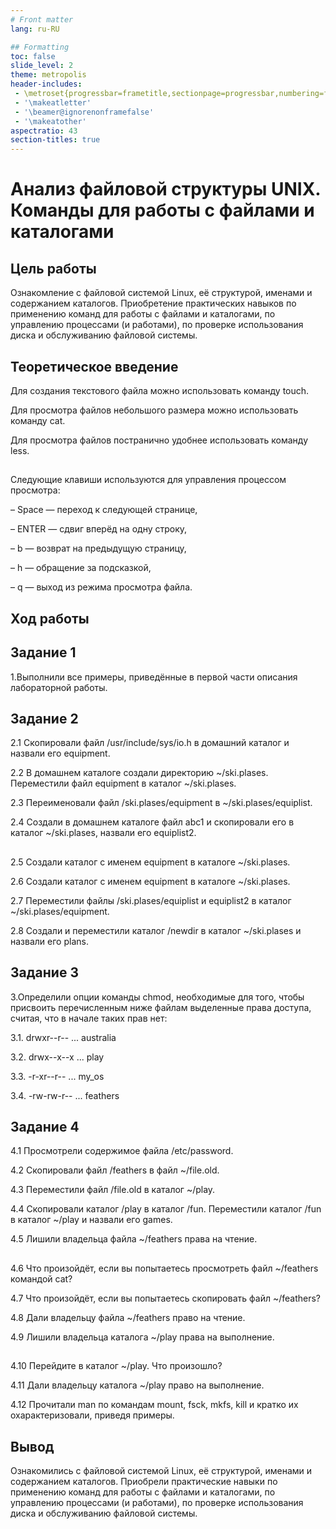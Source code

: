 ```yaml
---
# Front matter
lang: ru-RU

## Formatting
toc: false
slide_level: 2
theme: metropolis
header-includes: 
 - \metroset{progressbar=frametitle,sectionpage=progressbar,numbering=fraction}
 - '\makeatletter'
 - '\beamer@ignorenonframefalse'
 - '\makeatother'
aspectratio: 43
section-titles: true
---
```


# Анализ файловой структуры UNIX. Команды для работы с файлами и каталогами

## Цель работы 

Ознакомление с файловой системой Linux, её структурой, именами и содержанием каталогов. Приобретение практических навыков по применению команд для работы с файлами и каталогами, по управлению процессами (и работами), по проверке использования диска и обслуживанию файловой системы.

## Теоретическое введение

Для создания текстового файла можно использовать команду touch.

Для просмотра файлов небольшого размера можно использовать команду cat.

Для просмотра файлов постранично удобнее использовать команду less.

##

Следующие клавиши используются для управления процессом просмотра:

– Space — переход к следующей странице,

– ENTER — сдвиг вперёд на одну строку,

– b — возврат на предыдущую страницу,

– h — обращение за подсказкой,

– q — выход из режима просмотра файла.

## Ход работы

## Задание 1

1.Выполнили все примеры, приведённые в первой части описания лабораторной работы. 

## Задание 2

2.1 Скопировали файл /usr/include/sys/io.h в домашний каталог и назвали его
equipment. 

2.2 В домашнем каталоге создали директорию ~/ski.plases. 
Переместили файл equipment в каталог ~/ski.plases. 

2.3 Переименовали файл /ski.plases/equipment в ~/ski.plases/equiplist. 

2.4 Создали в домашнем каталоге файл abc1 и скопировали его в каталог ~/ski.plases, назвали его equiplist2. 

##

2.5 Создали каталог с именем equipment в каталоге ~/ski.plases. 

2.6 Создали каталог с именем equipment в каталоге ~/ski.plases.

2.7 Переместили файлы /ski.plases/equiplist и equiplist2 в каталог ~/ski.plases/equipment. 

2.8 Создали и переместили каталог /newdir в каталог ~/ski.plases и назвали его plans. 

## Задание 3

3.Определили опции команды chmod, необходимые для того, чтобы присвоить перечисленным ниже файлам выделенные права доступа, считая, что в начале таких прав нет: 

3.1. drwxr--r-- ... australia 

3.2. drwx--x--x ... play 

3.3. -r-xr--r-- ... my_os 

3.4. -rw-rw-r-- ... feathers 

## Задание 4

4.1 Просмотрели содержимое файла /etc/password. 

4.2 Скопировали файл /feathers в файл ~/file.old. 

4.3 Переместили файл /file.old в каталог ~/play. 

4.4 Скопировали каталог /play в каталог /fun. Переместили каталог /fun в каталог ~/play и назвали его games.

4.5 Лишили владельца файла ~/feathers права на чтение. 

##

4.6 Что произойдёт, если вы попытаетесь просмотреть файл ~/feathers командой cat? 

4.7 Что произойдёт, если вы попытаетесь скопировать файл ~/feathers? 
 
4.8 Дали владельцу файла ~/feathers право на чтение. 

4.9 Лишили владельца каталога ~/play права на выполнение. 

##

4.10 Перейдите в каталог ~/play. Что произошло? 

4.11 Дали владельцу каталога ~/play право на выполнение. 

4.12 Прочитали man по командам mount, fsck, mkfs, kill и кратко их охарактеризовали,
приведя примеры. 

## Вывод

Ознакомились с файловой системой Linux, её структурой, именами и содержанием каталогов. Приобрели практические навыки по применению команд для работы с файлами и каталогами, по управлению процессами (и работами), по проверке использования диска и обслуживанию файловой системы.